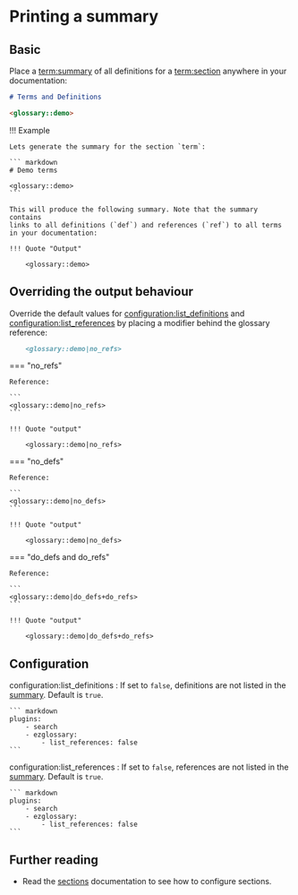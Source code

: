# Printing a summary

## Basic

Place a <term:summary> of all definitions for a <term:section>
anywhere in your documentation:

``` markdown
# Terms and Definitions

<glossary::demo>
```

!!! Example

    Lets generate the summary for the section `term`:

    ``` markdown
    # Demo terms

    <glossary::demo>
    ```

    This will produce the following summary. Note that the summary contains
    links to all definitions (`def`) and references (`ref`) to all terms
    in your documentation:

    !!! Quote "Output"

        <glossary::demo>

## Overriding the output behaviour

Override the default values for <configuration:list_definitions> and
<configuration:list_references> by placing a modifier behind the glossary
reference:

```markdown
    <glossary::demo|no_refs>
```

=== "no_refs"

    Reference:

    ```
    <glossary::demo|no_refs>
    ```

    !!! Quote "output"

        <glossary::demo|no_refs>

=== "no_defs"

    Reference:

    ```
    <glossary::demo|no_defs>
    ```

    !!! Quote "output"

        <glossary::demo|no_defs>

=== "do_defs and do_refs"

    Reference:

    ```
    <glossary::demo|do_defs+do_refs>
    ```

    !!! Quote "output"

        <glossary::demo|do_defs+do_refs>

## Configuration

configuration:list_definitions
:   If set to `false`, definitions are not listed in the [summary](summary.md). Default
    is `true`.

    ``` markdown
    plugins:
        - search
        - ezglossary:
            - list_references: false
    ```

configuration:list_references
:   If set to `false`, references are not listed in the [summary](summary.md). Default
    is `true`.

    ``` markdown
    plugins:
        - search
        - ezglossary:
            - list_references: false
    ```

## Further reading

-   Read the [sections](sections.md) documentation to see how to configure sections.
